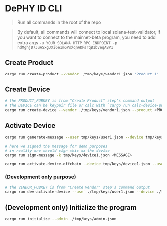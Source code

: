 DePHY ID CLI
====

> Run all commands in the root of the repo

> By default, all commands will connect to local solana-test-validator,
> if you want to connect to the mainnet-beta program, you need to add extra args `-u YOUR_SOLANA_HTTP_RPC_ENDPOINT -p hdMghjD73uASxgJXi6e1mGPsXqnADMsrqB1bveqABP1`

## Create Product

```sh
cargo run create-product --vendor ./tmp/keys/vendor1.json 'Product 1' 'SYMBOL' 'METADATA_URI' -m desc="First Product by Example Vendor"
```

## Create Device

```sh
# the PRODUCT_PUBKEY is from "Create Product" step's command output
# the DEVICE can be keypair file or calc with `cargo run calc-device-pubkey --device <KEYPAIR_FILE>`
cargo run create-device --vendor ./tmp/keys/vendor1.json --product <PRODUCT_PUBKEY> --device <DEVICE> 'Device#1' 'METADATA_URI'
```

## Activate Device

```sh
cargo run generate-message --user tmp/keys/user1.json --device tmp/keys/device1.json --product <PRODUCT_PUBKEY>

# here we signed the message for demo purposes
# in reality one should sign this on the device
cargo run sign-message -k tmp/keys/device1.json <MESSAGE>

cargo run activate-device-offchain --device tmp/keys/device1.json --user tmp/keys/user1.json --product <PRODUCT_PUBKEY> --vendor tmp/keys/vendor1.json --signature <SIGNATURE> --message <MESSAGE>
```

### (Development only purpose)

```sh
# the VENDOR_PUBKEY is from "Create Vendor" step's command output
cargo run dev-activate-device --user ./tmp/keys/user1.json --device ./tmp/keys/device1.json --vendor <VENDOR_PUBKEY> --product <PRODUCT_PUBKEY>
```

## (Development only) Initialize the program

```sh
cargo run initialize --admin ./tmp/keys/admin.json
```
